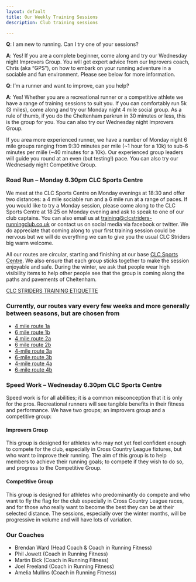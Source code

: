 ```yaml
---
layout: default
title: Our Weekly Training Sessions
description: Club training sessions

---
```


__Q__: I am new to running. Can I try one of your sessions?

__A__: Yes! If you are a complete beginner, come along and try our Wednesday night Improvers Group. You will get expert advice from our Inprovers coach, Chris (aka “GPS”), on how to embark on your running adventure in a sociable and fun environment. Please see below for more information.

__Q__: I’m a runner and want to improve, can you help?

__A__: Yes! Whether you are a recreational runner or a competitive athlete we have a range of training sessions to suit you. If you can comfortably run 5k (3 miles), come along and try our Monday night 4 mile social group. As a rule of thumb, if you do the Cheltenham parkrun in 30 minutes or less, this is the group for you. You can also try our Wednesday night Improvers Group.

If you area more experienced runner, we have a number of Monday night 6 mile groups ranging from 9:30 minutes per mile (~1 hour for a 10k) to sub-6 minutes per miile (~40 minutes for a 10k). Our experienced group leaders will guide you round at an even (but testing!) pace. You can also try our Wednesady night Competitive Group.

### Road Run – Monday 6.30pm CLC Sports Centre

We meet at the CLC Sports Centre on Monday evenings at 18:30 and offer two distances: a 4 mile sociable run and a 6 mile run at a range of paces. If you would like to try a Monday session, please come along to the CLC Sports Centre at 18:25 on Monday evening and ask to speak to one of our club captains. You can also email us at training@clcstriders-runningclub.co.uk or contact us on social media via facebook or twitter. We do appreciate that coming along to your first training session could be nervous but we will do everything we can to give you the usual CLC Striders big warm welcome.

All our routes are circular, starting and finishing at our base <a href="https://www.google.co.uk/maps/place/Cheltenham,+Gloucestershire+GL50+2NX/@51.8996855,-2.0905991,17.26z/data=!4m2!3m1!1s0x48711b750b7cf72f:0x18adca3553c78bca?hl=en">CLC Sports Centre</a>. We also ensure that each group sticks together to make the session enjoyable and safe. During the winter, we ask that people wear high visibility items to help other people see that the group is coming along the paths and pavements of Cheltenham.

<a href="/assets/clc-striders-training-etiquette.pdf">CLC STRIDERS TRAINING ETIQUETTE</a>

### Currently, our routes vary every few weeks and more generally between seasons, but are chosen from

* [4 mile route 1a](http://www.gmap-pedometer.com/?r=6085072)
* [6 mile route 1b](http://www.gmap-pedometer.com/?r=6085063)
* [4 mile route 2a](http://www.gmap-pedometer.com/?r=6085072)
* [6 mile route 2b](http://www.gmap-pedometer.com/?r=6085063)
* [4-mile route 3a](https://www.gmap-pedometer.com/?r=6584237)
* [6-mile route 3b](https://www.gmap-pedometer.com/?r=6584229)
* [4-mile route 4a](https://www.gmap-pedometer.com/?r=7304693)
* [6-mile route 4b](https://www.gmap-pedometer.com/?r=7305262)

### Speed Work – Wednesday 6.30pm CLC Sports Centre

Speed work is for all abilities; it is a common misconception that it is only for the pros. Recreational runners will see tangible benefits in their fitness and performance. We have two groups; an improvers group and a competitive group:

#### Improvers Group

This group is designed for athletes who may not yet feel confident enough to compete for the club, especially in Cross Country League fixtures, but who want to improve their running. The aim of this group is to help members to achieve their running goals; to compete if they wish to do so, and progress to the Competitive Group.

#### Competitive Group

This group is designed for athletes who predominantly do compete and who want to fly the flag for the club especially in Cross Country League races, and for those who really want to become the best they can be at their selected distance. The sessions, especially over the winter months, will be progressive in volume and will have lots of variation.

### Our Coaches

- Brendan Ward (Head Coach & Coach in Running Fitness)
- Phil Jowett (Coach in Running Fitness)
- Martin Bick (Coach in Running Fitness)
- Joel Freeland (Coach in Running Fitness)
- Amelia Mullins (Coach in Running Fitness)

